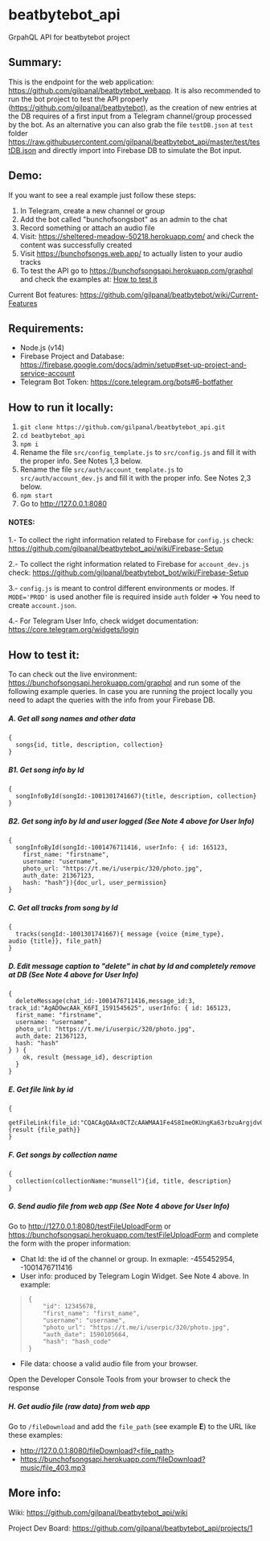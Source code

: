 # beatbytebot_api
GrpahQL API for beatbytebot project

## Summary:
This is the endpoint for the web application: https://github.com/gilpanal/beatbytebot_webapp. It is also recommended to run the bot project to test the API properly (https://github.com/gilpanal/beatbytebot), as the creation of new entries at the DB requires of a first input from a Telegram channel/group processed by the bot. 
As an alternative you can also grab the file `testDB.json` at `test` folder https://raw.githubusercontent.com/gilpanal/beatbytebot_api/master/test/testDB.json and directly import into Firebase DB to simulate the Bot input.

## Demo:
If you want to see a real example just follow these steps:
1. In Telegram, create a new channel or group
2. Add the bot called "bunchofsongsbot" as an admin to the chat
3. Record something or attach an audio file
4. Visit: https://sheltered-meadow-50218.herokuapp.com/ and check the content was successfully created
5. Visit https://bunchofsongs.web.app/ to actually listen to your audio tracks
6. To test the API go to https://bunchofsongsapi.herokuapp.com/graphql and check the examples at: [How to test it](#how-to-test-it)

Current Bot features: https://github.com/gilpanal/beatbytebot/wiki/Current-Features

## Requirements:
- Node.js (v14)
- Firebase Project and Database: https://firebase.google.com/docs/admin/setup#set-up-project-and-service-account
- Telegram Bot Token: https://core.telegram.org/bots#6-botfather

## How to run it locally:
1. ```git clone https://github.com/gilpanal/beatbytebot_api.git```
2. ```cd beatbytebot_api```
3. ```npm i```
4. Rename the file `src/config_template.js` to `src/config.js` and fill it with the proper info. See Notes 1,3 below.
4. Rename the file `src/auth/account_template.js` to `src/auth/account_dev.js` and fill it with the proper info. See Notes 2,3 below.
5. ```npm start```
6. Go to http://127.0.0.1:8080

#### NOTES:

1.- To collect the right information related to Firebase for `config.js` check: https://github.com/gilpanal/beatbytebot_api/wiki/Firebase-Setup

2.- To collect the right information related to Firebase for `account_dev.js` check: https://github.com/gilpanal/beatbytebot_bot/wiki/Firebase-Setup

3.- `config.js` is meant to control different environments or modes. If `MODE='PROD'` is used another file is required inside `auth` folder => You need to create `account.json`.

4.- For Telegram User Info, check widget documentation: https://core.telegram.org/widgets/login

## How to test it:

To can check out the live environment: https://bunchofsongsapi.herokuapp.com/graphql and run some of the following example queries. In case you are running the project locally you need to adapt the queries with the info from your Firebase DB.

##### A. Get all song names and other data
```
{
  songs{id, title, description, collection}
}
```
##### B1. Get song info by Id
```
{
  songInfoById(songId:-1001301741667){title, description, collection}
}
```
##### B2. Get song info by Id and user logged (See Note 4 above for User Info)
```
{
  songInfoById(songId:-1001476711416, userInfo: { id: 165123,
    first_name: "firstname",
    username: "username",
    photo_url: "https://t.me/i/userpic/320/photo.jpg",
    auth_date: 21367123,
    hash: "hash"}){doc_url, user_permission}
}
```

##### C. Get all tracks from song by Id
```
{
  tracks(songId:-1001301741667){ message {voice {mime_type}, audio {title}}, file_path}
}
```

##### D. Edit message caption to "delete" in chat by Id and completely remove at DB (See Note 4 above for User Info)
```
{
  deleteMessage(chat_id:-1001476711416,message_id:3, track_id:"AgADOwcAAk_K6FI_1591545625", userInfo: { id: 165123,
  first_name: "firstname",
  username: "username",
  photo_url: "https://t.me/i/userpic/320/photo.jpg",
  auth_date: 21367123,
  hash: "hash"
} ) {
    ok, result {message_id}, description
  }
}

```

##### E. Get file link by id
```
{
  getFileLink(file_id:"CQACAgQAAx0CTZcAAWMAA1Fe4S8ImeOKUngKa63rbzuArgjdvQAC6gUAArd0CVMmguTUvBPN6RoE"){result {file_path}}
}
```
##### F. Get songs by collection name
```
{
  collection(collectionName:"munsell"){id, title, description}
}
```
##### G. Send audio file from web app (See Note 4 above for User Info)
Go to http://127.0.0.1:8080/testFileUploadForm or https://bunchofsongsapi.herokuapp.com/testFileUploadForm and complete the form with the proper information:
- Chat Id: the id of the channel or group. In exmaple: -455452954, -1001476711416
- User info: produced by Telegram Login Widget. See Note 4 above. In example:
>     {
>	      "id": 12345678,
>	      "first_name": "first_name",
>	      "username": "username",
>	      "photo_url": "https://t.me/i/userpic/320/photo.jpg",
>	      "auth_date": 1590105664,
>	      "hash": "hash_code"
>     }
- File data: choose a valid audio file from your browser.

Open the Developer Console Tools from your browser to check the response

##### H. Get audio file  (raw data) from web app

Go to `/fileDownload` and add the `file_path` (see example **E**) to the URL like these examples:
- http://127.0.0.1:8080/fileDownload?<file_path>
- https://bunchofsongsapi.herokuapp.com/fileDownload?music/file_403.mp3

## More info:

Wiki: https://github.com/gilpanal/beatbytebot_api/wiki

Project Dev Board: https://github.com/gilpanal/beatbytebot_api/projects/1
